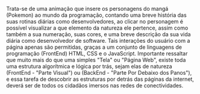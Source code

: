Trata-se de uma animação que insere os personagens do mangá (Pokemon) ao mundo da programação, contando uma breve história das suas rotinas diárias como
desenvolvedores, ao clicar no personagem é possível visualizar a que elemento da natureza ele pertence, assim como também a sua numeração, suas cores, e uma breve 
descrição da sua vida diária como desenvolvedor de software. Tais interações do usuário com a página apenas são permitidas, graças a um conjunto de linguagens de
programação (FrontEnd) HTML, CSS e o JavaScript. Importante ressaltar que muito mais do que uma simples "Tela" ou "Página Web", existe toda uma estrutura algorítmica
e lógica por trás, sejam elas de natureza (FrontEnd - "Parte Visual") ou (BackEnd - "Parte Por Debaixo dos Panos"), e essa tarefa de descobrir as estruturas por detrás das 
páginas da internet, deverá ser de todos os cidadãos imersos nas redes de conectividades.
